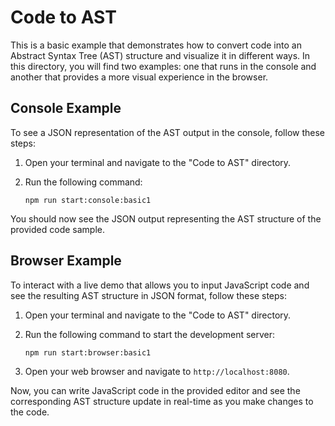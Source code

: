 # Code to AST

This is a basic example that demonstrates how to convert code into an Abstract Syntax Tree (AST) structure and visualize it in different ways. In this directory, you will find two examples: one that runs in the console and another that provides a more visual experience in the browser.

## Console Example

To see a JSON representation of the AST output in the console, follow these steps:

1. Open your terminal and navigate to the "Code to AST" directory.

2. Run the following command:

   ```
   npm run start:console:basic1
   ```

You should now see the JSON output representing the AST structure of the provided code sample.

## Browser Example

To interact with a live demo that allows you to input JavaScript code and see the resulting AST structure in JSON format, follow these steps:

1. Open your terminal and navigate to the "Code to AST" directory.

2. Run the following command to start the development server:

   ```
   npm run start:browser:basic1
   ```

3. Open your web browser and navigate to `http://localhost:8080`.

Now, you can write JavaScript code in the provided editor and see the corresponding AST structure update in real-time as you make changes to the code.